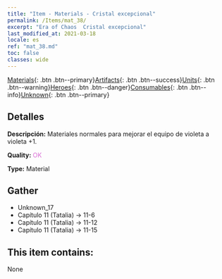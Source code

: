 ```yaml
---
title: "Item - Materials - Cristal excepcional"
permalink: /Items/mat_38/
excerpt: "Era of Chaos  Cristal excepcional"
last_modified_at: 2021-03-18
locale: es
ref: "mat_38.md"
toc: false
classes: wide
---
```

 [Materials](/es/Items/){: .btn .btn--primary}[Artifacts](/es/Items/Artifacts/){: .btn .btn--success}[Units](/es/Items/Units/){: .btn .btn--warning}[Heroes](/es/Items/Heroes/){: .btn .btn--danger}[Consumables](/es/Items/Consumables/){: .btn .btn--info}[Unknown](/es/Items/Unknown/){: .btn .btn--primary}

## Detalles
 **Descripción:** Materiales normales para mejorar el equipo de violeta a violeta +1.

 **Quality:** <span style="color: #DA70D6">OK</span>

 **Type:** Material

## Gather

*    Unknown_17 
*    Capítulo 11 (Tatalia) -> 11-6 
*    Capítulo 11 (Tatalia) -> 11-12 
*    Capítulo 11 (Tatalia) -> 11-15 

## This item contains:

  None

